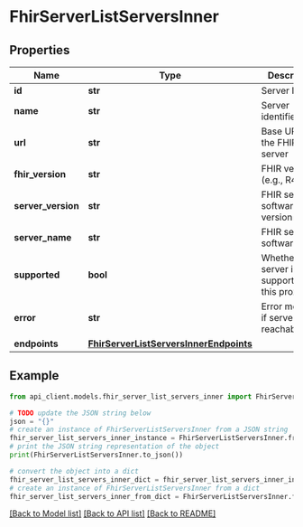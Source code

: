 # FhirServerListServersInner


## Properties

Name | Type | Description | Notes
------------ | ------------- | ------------- | -------------
**id** | **str** | Server ID | 
**name** | **str** | Server identifier/name | 
**url** | **str** | Base URL of the FHIR server | 
**fhir_version** | **str** | FHIR version (e.g., R4, R5) | 
**server_version** | **str** | FHIR server software version | [optional] 
**server_name** | **str** | FHIR server software name | [optional] 
**supported** | **bool** | Whether the server is supported by this proxy | 
**error** | **str** | Error message if server is not reachable | [optional] 
**endpoints** | [**FhirServerListServersInnerEndpoints**](FhirServerListServersInnerEndpoints.md) |  | 

## Example

```python
from api_client.models.fhir_server_list_servers_inner import FhirServerListServersInner

# TODO update the JSON string below
json = "{}"
# create an instance of FhirServerListServersInner from a JSON string
fhir_server_list_servers_inner_instance = FhirServerListServersInner.from_json(json)
# print the JSON string representation of the object
print(FhirServerListServersInner.to_json())

# convert the object into a dict
fhir_server_list_servers_inner_dict = fhir_server_list_servers_inner_instance.to_dict()
# create an instance of FhirServerListServersInner from a dict
fhir_server_list_servers_inner_from_dict = FhirServerListServersInner.from_dict(fhir_server_list_servers_inner_dict)
```
[[Back to Model list]](../README.md#documentation-for-models) [[Back to API list]](../README.md#documentation-for-api-endpoints) [[Back to README]](../README.md)


